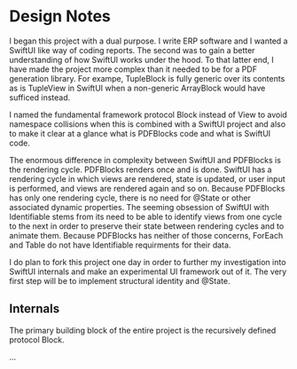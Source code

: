 #  Design Notes

I began this project with a dual purpose. I write ERP software and I wanted a SwiftUI like way of coding reports. The second was
to gain a better understanding of how SwiftUI works under the hood. To that latter end, I have made the project more complex
than it needed to be for a PDF generation library. For exampe, TupleBlock is fully generic over its contents as is TupleView in
SwiftUI when a non-generic ArrayBlock would have sufficed instead.


I named the fundamental framework protocol Block instead of View to avoid namespace collisions when this is combined with a
SwiftUI project and also to make it clear at a glance what is PDFBlocks code and what is SwiftUI code.


The enormous difference in complexity between SwiftUI and PDFBlocks is the rendering cycle. PDFBlocks renders once and is done.
SwiftUI has a rendering cycle in which views are rendered, state is updated, or user input is performed, and views are rendered
again and so on. Because PDFBlocks has only one rendering cycle, there is no need for @State or other associated dynamic
properties. The seeming obsession of SwiftUI with Identifiable stems from its need to be able to identify views from one cycle
to the next in order to preserve their state between rendering cycles and to animate them. Because PDFBlocks has neither of those
concerns, ForEach and Table do not have Identifiable requirments for their data.


I do plan to fork this project one day in order to further my investigation into SwiftUI internals and make an experimental UI
framework out of it. The very first step will be to implement structural identity and @State.

## Internals

The primary building block of the entire project is the recursively defined protocol Block. 

...
 




 

